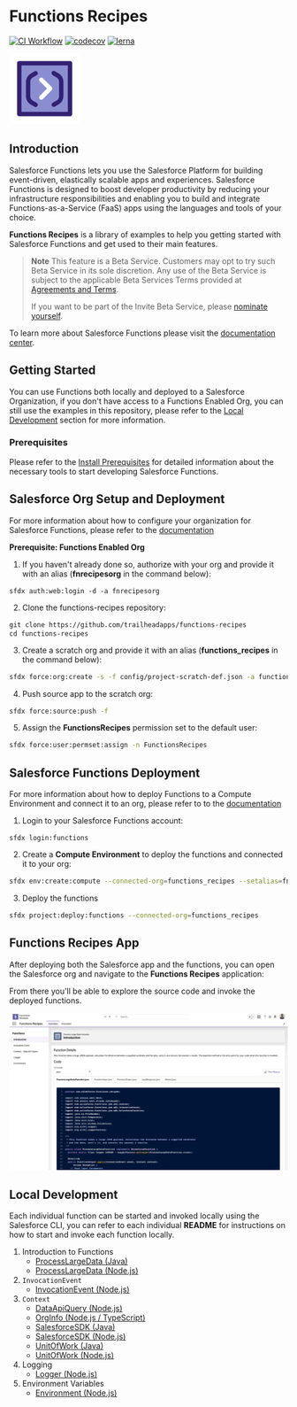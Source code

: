 # Functions Recipes

[![CI Workflow](https://github.com/trailheadapps/functions-recipes/workflows/CI/badge.svg)](https://github.com/trailheadapps/functions-recipes/actions?query=workflow%3ACI) [![codecov](https://codecov.io/gh/trailheadapps/functions-recipes/branch/main/graph/badge.svg)](https://codecov.io/gh/trailheadapps/functions-recipes) [![lerna](https://img.shields.io/badge/maintained%20with-lerna-cc00ff.svg)](https://lerna.js.org/)

![Functions Icon](images/functions_icon.png)

## Introduction

Salesforce Functions lets you use the Salesforce Platform for building event-driven, elastically scalable apps and experiences. Salesforce Functions is designed to boost developer productivity by reducing your infrastructure responsibilities and enabling you to build and integrate Functions-as-a-Service (FaaS) apps using the languages and tools of your choice.

**Functions Recipes** is a library of examples to help you getting started with Salesforce Functions and get used to their main features.

> **Note**
> This feature is a Beta Service. Customers may opt to try such Beta Service in its sole discretion. Any use of the Beta Service is subject to the applicable Beta Services Terms provided at [Agreements and Terms](https://www.salesforce.com/company/legal/agreements/).
>
> If you want to be part of the Invite Beta Service, please [nominate yourself](http://sfdc.co/functions-beta).

To learn more about Salesforce Functions please visit the [documentation center](https://developer.salesforce.com/docs/platform/functions/guide/index.html).

## Getting Started

You can use Functions both locally and deployed to a Salesforce Organization, if you don't have access to a Functions Enabled Org, you can still use the examples in this repository, please refer to the [Local Development](#local-development) section for more information.

### Prerequisites

Please refer to the [Install Prerequisites](https://developer.salesforce.com/docs/platform/functions/guide/install_intro#install-local-functions-tools) for detailed information about the necessary tools to start developing Salesforce Functions.

## Salesforce Org Setup and Deployment

For more information about how to configure your organization for Salesforce Functions, please refer to the [documentation](https://developer.salesforce.com/docs/platform/functions/guide/config-org#enable-functions-on-dev-hub-orgs)

**Prerequisite: Functions Enabled Org**

1. If you haven't already done so, authorize with your org and provide it with an alias (**fnrecipesorg** in the command below):

```
sfdx auth:web:login -d -a fnrecipesorg
```

2. Clone the functions-recipes repository:

```
git clone https://github.com/trailheadapps/functions-recipes
cd functions-recipes
```

3. Create a scratch org and provide it with an alias (**functions_recipes** in the command below):

```sh
sfdx force:org:create -s -f config/project-scratch-def.json -a functions_recipes
```

4. Push source app to the scratch org:

```sh
sfdx force:source:push -f
```

5. Assign the **FunctionsRecipes** permission set to the default user:

```sh
sfdx force:user:permset:assign -n FunctionsRecipes
```

## Salesforce Functions Deployment

For more information about how to deploy Functions to a Compute Environment and connect it to an org, please refer to to the [documentation](https://developer.salesforce.com/docs/platform/functions/guide/deploy#getting-a-list-of-deployed-functions)

1. Login to your Salesforce Functions account:

```
sfdx login:functions
```

2. Create a **Compute Environment** to deploy the functions and connected it to your org:

```sh
sfdx env:create:compute --connected-org=functions_recipes --setalias=fn_recipes
```

3. Deploy the functions

```sh
sfdx project:deploy:functions --connected-org=functions_recipes
```

## Functions Recipes App

After deploying both the Salesforce app and the functions, you can open the Salesforce org and navigate to the **Functions Recipes** application:

From there you'll be able to explore the source code and invoke the deployed functions.

![Screenshot](images/screenshot.png)

## Local Development

Each individual function can be started and invoked locally using the Salesforce CLI, you can refer to each individual **README** for instructions on how to start and invoke each function locally.

1. Introduction to Functions
   - [ProcessLargeData (Java)](functions/01_Intro_ProcessLargeData_Java)
   - [ProcessLargeData (Node.js)](functions/01_Intro_ProcessLargeData_JS)
1. `InvocationEvent`
   - [InvocationEvent (Node.js)](functions/02_InvocationEvent_JS)
1. `Context`
   - [DataApiQuery (Node.js)](functions/03_Context_DataApiQuery_JS)
   - [OrgInfo (Node.js / TypeScript)](functions/03_Context_OrgInfo_TypeScript)
   - [SalesforceSDK (Java)](functions/03_Context_SalesforceSDK_Java)
   - [SalesforceSDK (Node.js)](functions/03_Context_SalesforceSDK_JS)
   - [UnitOfWork (Java)](functions/03_Context_UnitOfWork_Java)
   - [UnitOfWork (Node.js)](functions/03_Context_UnitOfWork_JS)
1. Logging
   - [Logger (Node.js)](functions/04_Logger_JS)
1. Environment Variables
   - [Environment (Node.js)](functions/05_Environment_JS)
